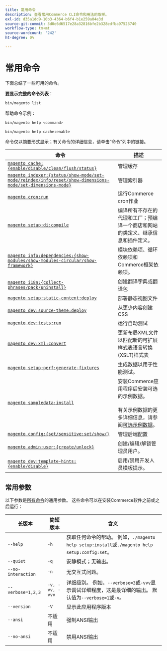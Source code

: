 ```yaml
---
title: 常用命令
description: 查看常用Commerce CLI命令和用法的取样。
exl-id: d35a1dd9-10b3-4364-b6f4-b1e259a04e3d
source-git-commit: 3d0e6d6517e28a32816bfe2b328edfba97523740
workflow-type: tm+mt
source-wordcount: '242'
ht-degree: 0%

---
```


# 常用命令

下面总结了一些可用的命令。

**要显示完整的命令列表**：

```bash
bin/magento list
```

帮助命令示例：

```bash
bin/magento help <command>
```

```bash
bin/magento help cache:enable
```

命令仅以摘要形式显示；有关命令的详细信息，请单击“命令”列中的链接。

| 命令 | 描述 |
|--- |--- |
| [`magento cache:{enable/disable/clean/flush/status}`](../cli/manage-cache.md) | 管理缓存 |
| [`magento indexer:{status/show-mode/set-mode/reindex/info/reset/show-dimensions-mode/set-dimensions-mode}`](../cli/manage-indexers.md) | 管理索引器 |
| [`magento cron:run`](../cli/configure-cron-jobs.md) | 运行Commerce cron作业 |
| [`magento setup:di:compile`](../cli/code-compiler.md) | 编译所有不存在的代理和工厂；预编译一个商店和网站的类定义、继承信息和插件定义。 |
| [`magento info:dependencies:{show-modules/show-modules-circular/show-framework}`](../cli/dependency-reports.md) | 模块依赖项、循环依赖项和Commerce框架依赖项。 |
| [`magento i18n:{collect-phrases/pack/uninstall}`](../cli/localization.md) | 创建翻译字典或翻译包 |
| [`magento setup:static-content:deploy`](../cli/static-view-file-deployment.md) | 部署静态视图文件 |
| [`magento dev:source-theme:deploy`](../cli/create-symlinks.md) | 从更少内容创建CSS |
| [`magento dev:tests:run`](../cli/unit-tests.md) | 运行自动测试 |
| [`magento dev:xml:convert`](../cli/convert-layout-files.md) | 更新布局XML文件以匹配新的可扩展样式表语言转换(XSLT)样式表 |
| [`magento setup:perf:generate-fixtures`](../cli/generate-data.md) | 生成数据以用于性能测试。 |
| [`magento sampledata:install`](../../installation/sample-data/overview.md) | 安装Commerce应用程序后安装可选的示例数据。<br><br>有关示例数据的更多详细信息，请参阅[可选示例数据](../../installation/sample-data/overview.md)。 |
| [`magento config:{set/sensitive:set/show/}`](../cli/set-configuration-values.md) | 管理后端配置 |
| [`magento admin:user:{create/unlock}`](../../installation/tutorials/admin.md#create-edit-or-unloack-an-administrator-account) | 创建/编辑/解锁管理员用户。 |
| [`magento dev:template-hints:{enable/disable}`](https://developer.adobe.com/commerce/frontend-core/guide/themes/debug/) | 启用/禁用开发人员模板提示。 |

## 常用参数

以下参数是[所有命令](/help/tools/reference/commerce-on-premises.md)的通用参数。 这些命令可以在安装Commerce软件之前或之后运行：

| 长版本 | 简短版本 | 含义 |
|--- |--- |--- |
| `--help` | `-h` | 获取任何命令的帮助。 例如，`./magento help setup:install`或`./magento help setup:config:set`。 |
| `--quiet` | `-q` | 安静模式；无输出。 |
| `--no-interaction` | `-n` | 无交互式问题。 |
| `--verbose=1,2,3` | `-v, -vv, -vvv` | 详细级别。 例如，`--verbose=3`或`-vvv`显示调试详细程度，这是最详细的输出。 默认值为`--verbose=1`或`-v`。 |
| `--version` | `-V` | 显示此应用程序版本 |
| `--ansi` | 不适用 | 强制ANSI输出 |
| `--no-ansi` | 不适用 | 禁用ANSI输出 |
